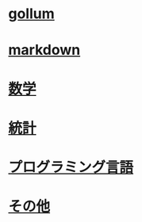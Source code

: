 # [gollum](/gollum)

# [markdown](/markdown)

# [数学](/math)

# [統計](/statistic)

# [プログラミング言語](/programming-language)

# [その他](/else)